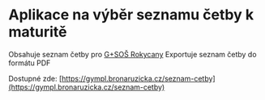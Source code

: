 # Aplikace na výběr seznamu četby k maturitě

Obsahuje seznam četby pro [G+SOŠ Rokycany](https://gasos-ro.cz/)
Exportuje seznam četby do formátu PDF


Dostupné zde: [https://gympl.bronaruzicka.cz/seznam-cetby](https://gympl.bronaruzicka.cz/seznam-cetby)